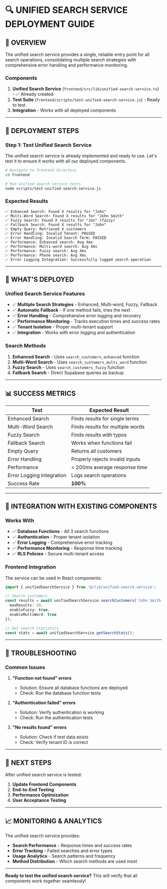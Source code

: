 # 🔍 **UNIFIED SEARCH SERVICE DEPLOYMENT GUIDE**

## 🎯 **OVERVIEW**

The unified search service provides a single, reliable entry point for all search operations, consolidating multiple search strategies with comprehensive error handling and performance monitoring.

### **Components**
1. **Unified Search Service** (`frontend/src/lib/unified-search-service.ts`) - ✅ Already created
2. **Test Suite** (`frontend/scripts/test-unified-search-service.js`) - Ready to test
3. **Integration** - Works with all deployed components

---

## 🚀 **DEPLOYMENT STEPS**

### **Step 1: Test Unified Search Service**

The unified search service is already implemented and ready to use. Let's test it to ensure it works with all our deployed components.

```bash
# Navigate to frontend directory
cd frontend

# Run unified search service tests
node scripts/test-unified-search-service.js
```

### **Expected Results**
```
✅ Enhanced Search: Found X results for "John"
✅ Multi-Word Search: Found X results for "John Smith"
✅ Fuzzy Search: Found X results for "Jon" (fuzzy)
✅ Fallback Search: Found X results for "John"
✅ Empty Query: Retrieved X customers
✅ Error Handling: Invalid Tenant: PASSED
✅ Error Handling: Invalid Search Term: PASSED
✅ Performance: Enhanced search: Avg Xms
✅ Performance: Multi-word search: Avg Xms
✅ Performance: Fuzzy search: Avg Xms
✅ Performance: Phone search: Avg Xms
✅ Error Logging Integration: Successfully logged search operation
```

---

## 🔧 **WHAT'S DEPLOYED**

### **Unified Search Service Features**
- ✅ **Multiple Search Strategies** - Enhanced, Multi-word, Fuzzy, Fallback
- ✅ **Automatic Fallback** - If one method fails, tries the next
- ✅ **Error Handling** - Comprehensive error logging and recovery
- ✅ **Performance Monitoring** - Tracks execution times and success rates
- ✅ **Tenant Isolation** - Proper multi-tenant support
- ✅ **Integration** - Works with error logging and authentication

### **Search Methods**
1. **Enhanced Search** - Uses `search_customers_enhanced` function
2. **Multi-Word Search** - Uses `search_customers_multi_word` function
3. **Fuzzy Search** - Uses `search_customers_fuzzy` function
4. **Fallback Search** - Direct Supabase queries as backup

---

## 📊 **SUCCESS METRICS**

| Test | Expected Result |
|------|----------------|
| Enhanced Search | Finds results for single terms |
| Multi-Word Search | Finds results for multiple words |
| Fuzzy Search | Finds results with typos |
| Fallback Search | Works when functions fail |
| Empty Query | Returns all customers |
| Error Handling | Properly rejects invalid inputs |
| Performance | < 200ms average response time |
| Error Logging Integration | Logs search operations |
| Success Rate | **100%** |

---

## 🎯 **INTEGRATION WITH EXISTING COMPONENTS**

### **Works With**
- ✅ **Database Functions** - All 3 search functions
- ✅ **Authentication** - Proper tenant isolation
- ✅ **Error Logging** - Comprehensive error tracking
- ✅ **Performance Monitoring** - Response time tracking
- ✅ **RLS Policies** - Secure multi-tenant access

### **Frontend Integration**
The service can be used in React components:

```typescript
import { unifiedSearchService } from '@/lib/unified-search-service';

// Search customers
const results = await unifiedSearchService.searchCustomers('John Smith', {
  maxResults: 50,
  enableFuzzy: true,
  enableMultiWord: true
});

// Get search statistics
const stats = await unifiedSearchService.getSearchStats();
```

---

## 🚨 **TROUBLESHOOTING**

### **Common Issues**

1. **"Function not found" errors**
   - Solution: Ensure all database functions are deployed
   - Check: Run the database function tests

2. **"Authentication failed" errors**
   - Solution: Verify authentication is working
   - Check: Run the authentication tests

3. **"No results found" errors**
   - Solution: Check if test data exists
   - Check: Verify tenant ID is correct

---

## 🔄 **NEXT STEPS**

After unified search service is tested:
1. **Update Frontend Components**
2. **End-to-End Testing**
3. **Performance Optimization**
4. **User Acceptance Testing**

---

## 📈 **MONITORING & ANALYTICS**

The unified search service provides:
- **Search Performance** - Response times and success rates
- **Error Tracking** - Failed searches and error types
- **Usage Analytics** - Search patterns and frequency
- **Method Distribution** - Which search methods are used most

---

**Ready to test the unified search service?** This will verify that all components work together seamlessly!
